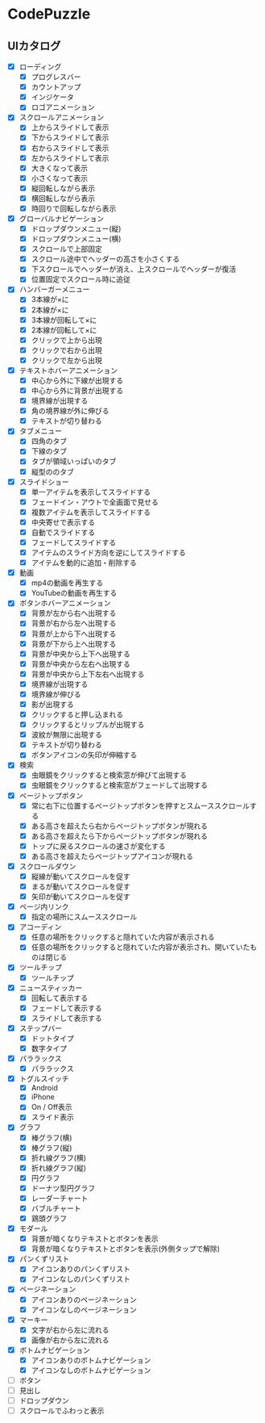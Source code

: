 # CodePuzzle

## UIカタログ

- [x] ローディング
  - [x] プログレスバー
  - [x] カウントアップ
  - [x] インジケータ
  - [x] ロゴアニメーション
- [x] スクロールアニメーション
  - [x] 上からスライドして表示
  - [x] 下からスライドして表示
  - [x] 右からスライドして表示
  - [x] 左からスライドして表示
  - [x] 大きくなって表示
  - [x] 小さくなって表示
  - [x] 縦回転しながら表示
  - [x] 横回転しながら表示
  - [x] 時回りで回転しながら表示
- [x] グローバルナビゲーション
  - [x] ドロップダウンメニュー(縦)
  - [x] ドロップダウンメニュー(横)
  - [x] スクロールで上部固定
  - [x] スクロール途中でヘッダーの高さを小さくする
  - [x] 下スクロールでヘッダーが消え、上スクロールでヘッダーが復活
  - [x] 位置固定でスクロール時に追従
- [x] ハンバーガーメニュー
  - [x] 3本線が×に
  - [x] 2本線が×に
  - [x] 3本線が回転して×に
  - [x] 2本線が回転して×に
  - [x] クリックで上から出現
  - [x] クリックで右から出現
  - [x] クリックで左から出現
- [x] テキストホバーアニメーション
  - [x] 中心から外に下線が出現する
  - [x] 中心から外に背景が出現する
  - [x] 境界線が出現する
  - [x] 角の境界線が外に伸びる
  - [x] テキストが切り替わる
- [x] タブメニュー
  - [x] 四角のタブ
  - [x] 下線のタブ
  - [x] タブが領域いっぱいのタブ
  - [x] 縦型ののタブ
- [x] スライドショー
  - [x] 単一アイテムを表示してスライドする
  - [x] フェードイン・アウトで全画面で見せる
  - [x] 複数アイテムを表示してスライドする
  - [x] 中央寄せで表示する
  - [x] 自動でスライドする
  - [x] フェードしてスライドする
  - [x] アイテムのスライド方向を逆にしてスライドする
  - [x] アイテムを動的に追加・削除する
- [x] 動画
  - [x] mp4の動画を再生する
  - [x] YouTubeの動画を再生する
- [x] ボタンホバーアニメーション
  - [x] 背景が左から右へ出現する
  - [x] 背景が右から左へ出現する
  - [x] 背景が上から下へ出現する
  - [x] 背景が下から上へ出現する
  - [x] 背景が中央から上下へ出現する
  - [x] 背景が中央から左右へ出現する
  - [x] 背景が中央から上下左右へ出現する
  - [x] 境界線が出現する
  - [x] 境界線が伸びる
  - [x] 影が出現する
  - [x] クリックすると押し込まれる
  - [x] クリックするとリップルが出現する
  - [x] 波紋が無限に出現する
  - [x] テキストが切り替わる
  - [x] ボタンアイコンの矢印が伸縮する
- [x] 検索
  - [x] 虫眼鏡をクリックすると検索窓が伸びて出現する
  - [x] 虫眼鏡をクリックすると検索窓がフェードして出現する
- [x] ページトップボタン
  - [x] 常に右下に位置するページトップボタンを押すとスムーススクロールする
  - [x] ある高さを超えたら右からページトップボタンが現れる
  - [x] ある高さを超えたら下からページトップボタンが現れる
  - [x] トップに戻るスクロールの速さが変化する
  - [x] ある高さを超えたらページトップアイコンが現れる
- [x] スクロールダウン
  - [x] 縦線が動いてスクロールを促す
  - [x] まるが動いてスクロールを促す
  - [x] 矢印が動いてスクロールを促す
- [x] ページ内リンク
  - [x] 指定の場所にスムーススクロール
- [x] アコーディン
  - [x] 任意の場所をクリックすると隠れていた内容が表示される
  - [x] 任意の場所をクリックすると隠れていた内容が表示され、開いていたものは閉じる
- [x] ツールチップ
  - [x] ツールチップ
- [x] ニュースティッカー
  - [x] 回転して表示する
  - [x] フェードして表示する
  - [x] スライドして表示する
- [x] ステップバー
  - [x] ドットタイプ
  - [x] 数字タイプ
- [x] パララックス
  - [x] パララックス
- [x] トグルスイッチ
  - [x] Android
  - [x] iPhone
  - [x] On / Off表示
  - [x] スライド表示
- [x] グラフ
  - [x] 棒グラフ(横)
  - [x] 棒グラフ(縦)
  - [x] 折れ線グラフ(横)
  - [x] 折れ線グラフ(縦)
  - [x] 円グラフ
  - [x] ドーナツ型円グラフ
  - [x] レーダーチャート
  - [x] バブルチャート
  - [x] 鶏頭グラフ
- [x] モダール
  - [x] 背景が暗くなりテキストとボタンを表示
  - [x] 背景が暗くなりテキストとボタンを表示(外側タップで解除)
- [x] パンくずリスト
  - [x] アイコンありのパンくずリスト
  - [x] アイコンなしのパンくずリスト
- [x] ページネーション
  - [x] アイコンありのページネーション
  - [x] アイコンなしのページネーション
- [x] マーキー
  - [x] 文字が右から左に流れる
  - [x] 画像が右から左に流れる
- [x] ボトムナビゲーション
  - [x] アイコンありのボトムナビゲーション
  - [x] アイコンなしのボトムナビゲーション
- [ ] ボタン
- [ ] 見出し
- [ ] ドロップダウン
- [ ] スクロールでふわっと表示

